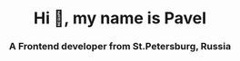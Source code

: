 <h1 align="center">Hi 👋, my name is Pavel</h1>
<h3 align="center">A Frontend developer from St.Petersburg, Russia</h3>
